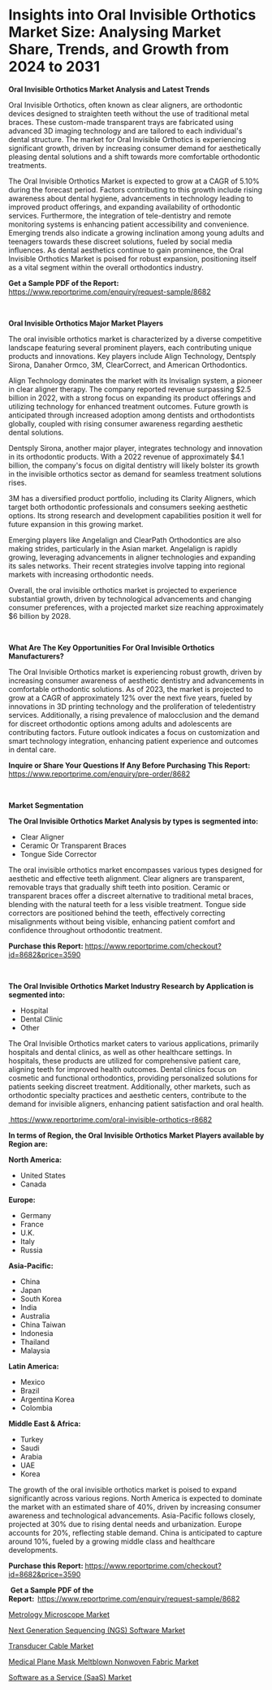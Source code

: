 <p><h1>Insights into Oral Invisible Orthotics Market Size: Analysing Market Share, Trends, and Growth from 2024 to 2031</h1></p><p><strong>Oral Invisible Orthotics Market Analysis and Latest Trends</strong></p>
<p><p>Oral Invisible Orthotics, often known as clear aligners, are orthodontic devices designed to straighten teeth without the use of traditional metal braces. These custom-made transparent trays are fabricated using advanced 3D imaging technology and are tailored to each individual's dental structure. The market for Oral Invisible Orthotics is experiencing significant growth, driven by increasing consumer demand for aesthetically pleasing dental solutions and a shift towards more comfortable orthodontic treatments. </p><p>The Oral Invisible Orthotics Market is expected to grow at a CAGR of 5.10% during the forecast period. Factors contributing to this growth include rising awareness about dental hygiene, advancements in technology leading to improved product offerings, and expanding availability of orthodontic services. Furthermore, the integration of tele-dentistry and remote monitoring systems is enhancing patient accessibility and convenience. Emerging trends also indicate a growing inclination among young adults and teenagers towards these discreet solutions, fueled by social media influences. As dental aesthetics continue to gain prominence, the Oral Invisible Orthotics Market is poised for robust expansion, positioning itself as a vital segment within the overall orthodontics industry.</p></p>
<p><strong>Get a Sample PDF of the Report:&nbsp;</strong> <a href="https://www.reportprime.com/enquiry/request-sample/8682?utm_campaign=1109&utm_medium=2&utm_source=Github&utm_content=ia&utm_term=27112024&utm_id=oral-invisible-orthotics">https://www.reportprime.com/enquiry/request-sample/8682</a></p>
<p>&nbsp;</p>
<p><strong>Oral Invisible Orthotics Major Market Players</strong></p>
<p><p>The oral invisible orthotics market is characterized by a diverse competitive landscape featuring several prominent players, each contributing unique products and innovations. Key players include Align Technology, Dentsply Sirona, Danaher Ormco, 3M, ClearCorrect, and American Orthodontics. </p><p>Align Technology dominates the market with its Invisalign system, a pioneer in clear aligner therapy. The company reported revenue surpassing $2.5 billion in 2022, with a strong focus on expanding its product offerings and utilizing technology for enhanced treatment outcomes. Future growth is anticipated through increased adoption among dentists and orthodontists globally, coupled with rising consumer awareness regarding aesthetic dental solutions.</p><p>Dentsply Sirona, another major player, integrates technology and innovation in its orthodontic products. With a 2022 revenue of approximately $4.1 billion, the company's focus on digital dentistry will likely bolster its growth in the invisible orthotics sector as demand for seamless treatment solutions rises.</p><p>3M has a diversified product portfolio, including its Clarity Aligners, which target both orthodontic professionals and consumers seeking aesthetic options. Its strong research and development capabilities position it well for future expansion in this growing market.</p><p>Emerging players like Angelalign and ClearPath Orthodontics are also making strides, particularly in the Asian market. Angelalign is rapidly growing, leveraging advancements in aligner technologies and expanding its sales networks. Their recent strategies involve tapping into regional markets with increasing orthodontic needs.</p><p>Overall, the oral invisible orthotics market is projected to experience substantial growth, driven by technological advancements and changing consumer preferences, with a projected market size reaching approximately $6 billion by 2028.</p></p>
<p>&nbsp;</p>
<p><strong>What Are The Key Opportunities For Oral Invisible Orthotics Manufacturers?</strong></p>
<p><p>The Oral Invisible Orthotics market is experiencing robust growth, driven by increasing consumer awareness of aesthetic dentistry and advancements in comfortable orthodontic solutions. As of 2023, the market is projected to grow at a CAGR of approximately 12% over the next five years, fueled by innovations in 3D printing technology and the proliferation of teledentistry services. Additionally, a rising prevalence of malocclusion and the demand for discreet orthodontic options among adults and adolescents are contributing factors. Future outlook indicates a focus on customization and smart technology integration, enhancing patient experience and outcomes in dental care.</p></p>
<p><strong>Inquire or Share Your Questions If Any Before Purchasing This Report:</strong> <a href="https://www.reportprime.com/enquiry/pre-order/8682?utm_campaign=1109&utm_medium=2&utm_source=Github&utm_content=ia&utm_term=27112024&utm_id=oral-invisible-orthotics">https://www.reportprime.com/enquiry/pre-order/8682</a></p>
<p>&nbsp;</p>
<p><strong>Market Segmentation</strong></p>
<p><strong>The Oral Invisible Orthotics Market Analysis by types is segmented into:</strong></p>
<p><ul><li>Clear Aligner</li><li>Ceramic Or Transparent Braces</li><li>Tongue Side Corrector</li></ul></p>
<p><p>The oral invisible orthotics market encompasses various types designed for aesthetic and effective teeth alignment. Clear aligners are transparent, removable trays that gradually shift teeth into position. Ceramic or transparent braces offer a discreet alternative to traditional metal braces, blending with the natural teeth for a less visible treatment. Tongue side correctors are positioned behind the teeth, effectively correcting misalignments without being visible, enhancing patient comfort and confidence throughout orthodontic treatment.</p></p>
<p><strong>Purchase this Report:&nbsp;</strong><a href="https://www.reportprime.com/checkout?id=8682&price=3590&utm_campaign=1109&utm_medium=2&utm_source=Github&utm_content=ia&utm_term=27112024&utm_id=oral-invisible-orthotics">https://www.reportprime.com/checkout?id=8682&price=3590</a></p>
<p>&nbsp;</p>
<p><strong>The Oral Invisible Orthotics Market Industry Research by Application is segmented into:</strong></p>
<p><ul><li>Hospital</li><li>Dental Clinic</li><li>Other</li></ul></p>
<p><p>The Oral Invisible Orthotics market caters to various applications, primarily hospitals and dental clinics, as well as other healthcare settings. In hospitals, these products are utilized for comprehensive patient care, aligning teeth for improved health outcomes. Dental clinics focus on cosmetic and functional orthodontics, providing personalized solutions for patients seeking discreet treatment. Additionally, other markets, such as orthodontic specialty practices and aesthetic centers, contribute to the demand for invisible aligners, enhancing patient satisfaction and oral health.</p></p>
<p><a href="https://www.reportprime.com/oral-invisible-orthotics-r8682?utm_campaign=1109&utm_medium=2&utm_source=Github&utm_content=ia&utm_term=27112024&utm_id=oral-invisible-orthotics">&nbsp;https://www.reportprime.com/oral-invisible-orthotics-r8682</a></p>
<p><strong>In terms of Region, the Oral Invisible Orthotics Market Players available by Region are:</strong></p>
<p>
    <p> <strong> North America: </strong>
        <ul>
            <li>United States</li>
            <li>Canada</li>
        </ul>
        </p> 
    <p> <strong> Europe: </strong>
        <ul>
            <li>Germany</li>
            <li>France</li>
            <li>U.K.</li>
            <li>Italy</li>
            <li>Russia</li>
        </ul>
        </p> 
    <p> <strong> Asia-Pacific: </strong>
        <ul>
            <li>China</li>
            <li>Japan</li>
            <li>South Korea</li>
            <li>India</li>
            <li>Australia</li>
            <li>China Taiwan</li>
            <li>Indonesia</li>
            <li>Thailand</li>
            <li>Malaysia</li>
        </ul>
        </p> 
    <p> <strong> Latin America: </strong>
        <ul>
            <li>Mexico</li>
            <li>Brazil</li>
            <li>Argentina Korea</li>
            <li>Colombia</li>
        </ul>
        </p> 
    <p> <strong> Middle East & Africa: </strong>
        <ul>
            <li>Turkey</li>
            <li>Saudi</li>
            <li>Arabia</li>
            <li>UAE</li>
            <li>Korea</li>
        </ul>
    </p>
    </p>
<p><p>The growth of the oral invisible orthotics market is poised to expand significantly across various regions. North America is expected to dominate the market with an estimated share of 40%, driven by increasing consumer awareness and technological advancements. Asia-Pacific follows closely, projected at 30% due to rising dental needs and urbanization. Europe accounts for 20%, reflecting stable demand. China is anticipated to capture around 10%, fueled by a growing middle class and healthcare developments.</p></p>
<p><strong>Purchase this Report: </strong><a href="https://www.reportprime.com/checkout?id=8682&price=3590&utm_campaign=1109&utm_medium=2&utm_source=Github&utm_content=ia&utm_term=27112024&utm_id=oral-invisible-orthotics">https://www.reportprime.com/checkout?id=8682&price=3590</a></p>
<p>&nbsp;<strong>Get a Sample PDF of the Report:&nbsp;&nbsp;</strong><a href="https://www.reportprime.com/enquiry/request-sample/8682?utm_campaign=1109&utm_medium=2&utm_source=Github&utm_content=ia&utm_term=27112024&utm_id=oral-invisible-orthotics">https://www.reportprime.com/enquiry/request-sample/8682</a></p>
<p><strong></strong></p>
<p><p><a href="https://www.linkedin.com/pulse/key-drivers-metrology-microscope-market-trends-future-an8ke?utm_campaign=1109&utm_medium=2&utm_source=Github&utm_content=ia&utm_term=27112024&utm_id=oral-invisible-orthotics">Metrology Microscope Market</a></p><p><a href="https://issuu.com/reportprime-2/docs/next-generation-sequencing-ngs-soft_6de613f522c3ec?utm_campaign=1109&utm_medium=2&utm_source=Github&utm_content=ia&utm_term=27112024&utm_id=oral-invisible-orthotics">Next Generation Sequencing (NGS) Software Market</a></p><p><a href="https://www.linkedin.com/pulse/global-transducer-cable-market-size-trends-analysis-regional-57scf?utm_campaign=1109&utm_medium=2&utm_source=Github&utm_content=ia&utm_term=27112024&utm_id=oral-invisible-orthotics">Transducer Cable Market</a></p><p><a href="https://github.com/wileonie19657/Market-Research-Report-List-1/blob/main/medical-plane-mask-meltblown-nonwoven-fabric-market.md?utm_campaign=1109&utm_medium=2&utm_source=Github&utm_content=ia&utm_term=27112024&utm_id=oral-invisible-orthotics">Medical Plane Mask Meltblown Nonwoven Fabric Market</a></p><p><a href="https://issuu.com/reportprime-2/docs/software-as-a-service-saas-market-s_2dc3498ed14ada?utm_campaign=1109&utm_medium=2&utm_source=Github&utm_content=ia&utm_term=27112024&utm_id=oral-invisible-orthotics">Software as a Service (SaaS) Market</a></p></p>